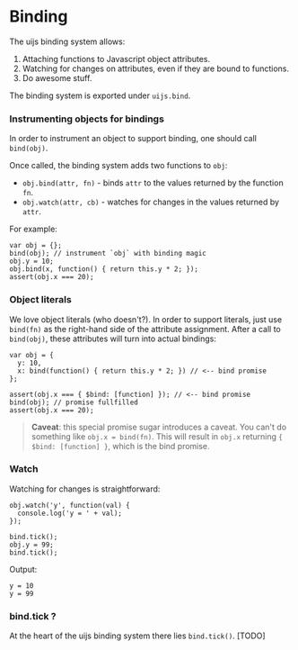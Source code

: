 # Binding

The uijs binding system allows:

 1. Attaching functions to Javascript object attributes.
 2. Watching for changes on attributes, even if they are bound to functions.
 3. Do awesome stuff.

The binding system is exported under `uijs.bind`.

### Instrumenting objects for bindings

In order to instrument an object to support binding, one should call `bind(obj)`.

Once called, the binding system adds two functions to `obj`:

 * `obj.bind(attr, fn)` - binds `attr` to the values returned by the 
    function `fn`.
 * `obj.watch(attr, cb)` - watches for changes in the values returned by 
    `attr`.

For example:

    var obj = {};
    bind(obj); // instrument `obj` with binding magic
    obj.y = 10;
    obj.bind(x, function() { return this.y * 2; });
    assert(obj.x === 20);

### Object literals

We love object literals (who doesn't?). In order to support literals, just use `bind(fn)` as the right-hand side of the attribute assignment. After a call to `bind(obj)`, these attributes will turn into actual bindings:

    var obj = {
      y: 10,
      x: bind(function() { return this.y * 2; }) // <-- bind promise
    };

    assert(obj.x === { $bind: [function] }); // <-- bind promise
    bind(obj); // promise fullfilled
    assert(obj.x === 20);

> __Caveat__: this special promise sugar introduces a caveat. You can't do something like `obj.x = bind(fn)`. This will result in `obj.x` returning `{ $bind: [function] }`, which is the bind promise.

### Watch

Watching for changes is straightforward:

    obj.watch('y', function(val) {
      console.log('y = ' + val);
    });

    bind.tick(); 
    obj.y = 99;
    bind.tick();

Output:

    y = 10
    y = 99

### bind.tick ?

At the heart of the uijs binding system there lies `bind.tick()`. [TODO]

